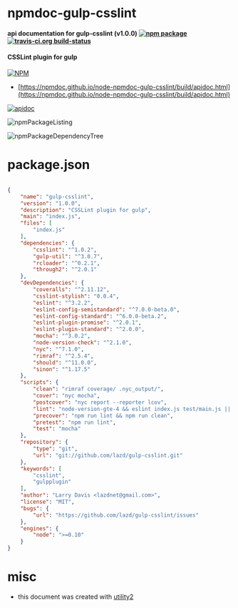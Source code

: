 # npmdoc-gulp-csslint

#### api documentation for  gulp-csslint (v1.0.0)  [![npm package](https://img.shields.io/npm/v/npmdoc-gulp-csslint.svg?style=flat-square)](https://www.npmjs.org/package/npmdoc-gulp-csslint) [![travis-ci.org build-status](https://api.travis-ci.org/npmdoc/node-npmdoc-gulp-csslint.svg)](https://travis-ci.org/npmdoc/node-npmdoc-gulp-csslint)

#### CSSLint plugin for gulp

[![NPM](https://nodei.co/npm/gulp-csslint.png?downloads=true&downloadRank=true&stars=true)](https://www.npmjs.com/package/gulp-csslint)

- [https://npmdoc.github.io/node-npmdoc-gulp-csslint/build/apidoc.html](https://npmdoc.github.io/node-npmdoc-gulp-csslint/build/apidoc.html)

[![apidoc](https://npmdoc.github.io/node-npmdoc-gulp-csslint/build/screenCapture.buildCi.browser.%252Ftmp%252Fbuild%252Fapidoc.html.png)](https://npmdoc.github.io/node-npmdoc-gulp-csslint/build/apidoc.html)

![npmPackageListing](https://npmdoc.github.io/node-npmdoc-gulp-csslint/build/screenCapture.npmPackageListing.svg)

![npmPackageDependencyTree](https://npmdoc.github.io/node-npmdoc-gulp-csslint/build/screenCapture.npmPackageDependencyTree.svg)



# package.json

```json

{
    "name": "gulp-csslint",
    "version": "1.0.0",
    "description": "CSSLint plugin for gulp",
    "main": "index.js",
    "files": [
        "index.js"
    ],
    "dependencies": {
        "csslint": "^1.0.2",
        "gulp-util": "^3.0.7",
        "rcloader": "^0.2.1",
        "through2": "^2.0.1"
    },
    "devDependencies": {
        "coveralls": "^2.11.12",
        "csslint-stylish": "0.0.4",
        "eslint": "^3.2.2",
        "eslint-config-semistandard": "^7.0.0-beta.0",
        "eslint-config-standard": "^6.0.0-beta.2",
        "eslint-plugin-promise": "^2.0.1",
        "eslint-plugin-standard": "^2.0.0",
        "mocha": "^3.0.2",
        "node-version-check": "^2.1.0",
        "nyc": "^7.1.0",
        "rimraf": "^2.5.4",
        "should": "^11.0.0",
        "sinon": "^1.17.5"
    },
    "scripts": {
        "clean": "rimraf coverage/ .nyc_output/",
        "cover": "nyc mocha",
        "postcover": "nyc report --reporter lcov",
        "lint": "node-version-gte-4 && eslint index.js test/main.js || node-version-lt-4",
        "precover": "npm run lint && npm run clean",
        "pretest": "npm run lint",
        "test": "mocha"
    },
    "repository": {
        "type": "git",
        "url": "git://github.com/lazd/gulp-csslint.git"
    },
    "keywords": [
        "csslint",
        "gulpplugin"
    ],
    "author": "Larry Davis <lazdnet@gmail.com>",
    "license": "MIT",
    "bugs": {
        "url": "https://github.com/lazd/gulp-csslint/issues"
    },
    "engines": {
        "node": ">=0.10"
    }
}
```



# misc
- this document was created with [utility2](https://github.com/kaizhu256/node-utility2)
